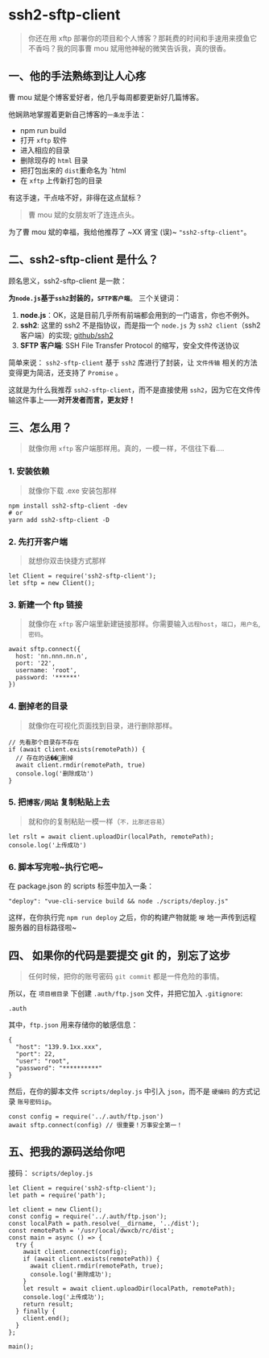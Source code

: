 <BackTop />

# ssh2-sftp-client

> 你还在用 xftp 部署你的项目和个人博客？那耗费的时间和手速用来摸鱼它不香吗？我的同事曹 mou 斌用他神秘的微笑告诉我，真的很香。

## 一、他的手法熟练到让人心疼

曹 mou 斌是个博客爱好者，他几乎每周都要更新好几篇博客。

他娴熟地掌握着更新自己博客的`一条龙`手法：

- npm run build
- 打开 `xftp` 软件
- 进入相应的目录
- 删除现存的 `html` 目录
- 把打包出来的 `dist`重命名为 `html
- 在 `xftp` 上传新打包的目录

有这手速，干点啥不好，非得在这点鼠标？

> 曹 mou 斌的女朋友听了连连点头。

为了曹 mou 斌的幸福，我给他推荐了 ~XX 肾宝 (误)~ `"ssh2-sftp-client"`。

## 二、ssh2-sftp-client 是什么？

顾名思义，ssh2-sftp-client 是一款：

**为`node.js`基于`ssh2`封装的，`SFTP客户端`**。
三个关键词：

1. **node.js**：OK，这是目前几乎所有前端都会用到的一门语言，你也不例外。
2. **ssh2**: 这里的 ssh2 不是指协议，而是指一个 `node.js` 为 `ssh2 client`（ssh2 客户端）的实现; [github/ssh2](https://link.juejin.cn/?target=https%3A%2F%2Fgithub.com%2Fmscdex%2Fssh2 'https://github.com/mscdex/ssh2')
3. **SFTP 客户端**: SSH File Transfer Protocol 的缩写，安全文件传送协议

简单来说：
`ssh2-sftp-client` 基于 `ssh2` 库进行了封装，让 `文件传输` 相关的方法变得更为简洁，还支持了 `Promise` 。

这就是为什么我推荐 `ssh2-sftp-client`，而不是直接使用 `ssh2`，因为它在文件传输这件事上——**对开发者而言，更友好！**

## 三、怎么用？

> 就像你用 `xftp` 客户端那样用。真的，一模一样，不信往下看....

### 1. 安装依赖

> 就像你下载 .exe 安装包那样

```
npm install ssh2-sftp-client -dev
# or
yarn add ssh2-sftp-client -D
```

### 2. 先打开客户端

> 就想你双击快捷方式那样

```
let Client = require('ssh2-sftp-client');
let sftp = new Client();
```

### 3. 新建一个 ftp 链接

> 就像你在 `xftp` 客户端里新建链接那样。你需要输入`远程host`，`端口`，`用户名`,`密码`。

```
await sftp.connect({
  host: 'nn.nnn.nn.n',
  port: '22',
  username: 'root',
  password: '******'
})
```

### 4. 删掉老的目录

> 就像你在可视化页面找到目录，进行删除那样。

```
// 先看那个目录存不存在
if (await client.exists(remotePath)) {
  // 存在的话��👴删掉
  await client.rmdir(remotePath, true)
  console.log('删除成功')
}
```

### 5. 把`博客/网站` 复制粘贴上去

> 就和你的复制粘贴一模一样（`不，比那还容易`）

```
let rslt = await client.uploadDir(localPath, remotePath);
console.log('上传成功')
```

### 6. 脚本写完啦~执行它吧~

在 package.json 的 scripts 标签中加入一条：

```
"deploy": "vue-cli-service build && node ./scripts/deploy.js"
```

这样，在你执行完 `npm run deploy` 之后，你的构建产物就能 `嗖` 地一声传到远程服务器的目标路径啦~

## 四、 如果你的代码是要提交 git 的，别忘了这步

> 任何时候，把你的账号密码 `git commit` 都是一件危险的事情。

所以，在 `项目根目录` 下创建 `.auth/ftp.json` 文件，并把它加入 `.gitignore`:

```
.auth
```

其中，`ftp.json` 用来存储你的敏感信息：

```
{
  "host": "139.9.1xx.xxx",
  "port": 22,
  "user": "root",
  "password": "**********"
}
```

然后，在你的脚本文件 `scripts/deploy.js` 中引入 `json`，而不是 `硬编码` 的方式记录 `账号密码ip`。

```
const config = require('../.auth/ftp.json')
await sftp.connect(config) // 很重要！万事安全第一！
```

## 五、把我的源码送给你吧

接码：
`scripts/deploy.js`

```
let Client = require('ssh2-sftp-client');
let path = require('path');

let client = new Client();
const config = require('../.auth/ftp.json');
const localPath = path.resolve(__dirname, '../dist');
const remotePath = '/usr/local/dwxcb/rc/dist';
const main = async () => {
  try {
    await client.connect(config);
    if (await client.exists(remotePath)) {
      await client.rmdir(remotePath, true);
      console.log('删除成功');
    }
    let result = await client.uploadDir(localPath, remotePath);
    console.log('上传成功');
    return result;
  } finally {
    client.end();
  }
};

main();
```
